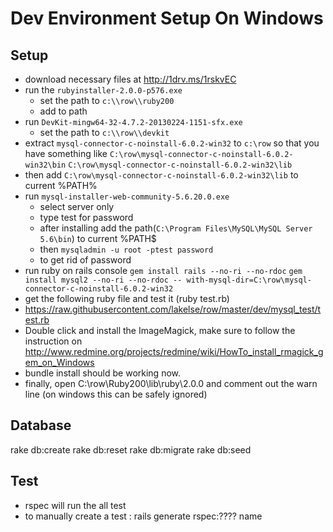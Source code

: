 # Dev Environment Setup On Windows

## Setup
* download necessary files at http://1drv.ms/1rskvEC
* run the `rubyinstaller-2.0.0-p576.exe`
  * set the path to ```c:\\row\\ruby200```
  * add to path
* run ```DevKit-mingw64-32-4.7.2-20130224-1151-sfx.exe```
  * set the path to ```c:\\row\\devkit```
* extract ```mysql-connector-c-noinstall-6.0.2-win32``` to ```c:\row``` so that you have something like
	```C:\row\mysql-connector-c-noinstall-6.0.2-win32\bin```
  ```C:\row\mysql-connector-c-noinstall-6.0.2-win32\lib```
* then add ```C:\row\mysql-connector-c-noinstall-6.0.2-win32\lib``` to current %PATH%
* run ```mysql-installer-web-community-5.6.20.0.exe```
  * select server only
  * type test for password
  * after installing add the path(```C:\Program Files\MySQL\MySQL Server 5.6\bin```) to current %PATH$
  * then
    ```mysqladmin -u root -ptest password```
  * to get rid of password
* run ruby on rails console
  ```gem install rails --no-ri --no-rdoc```
  ```gem install mysql2 --no-ri --no-rdoc -- with-mysql-dir=C:\row\mysql-connector-c-noinstall-6.0.2-win32```
* get the following ruby file and test it (ruby test.rb)
* https://raw.githubusercontent.com/lakelse/row/master/dev/mysql_test/test.rb
* Double click and install the ImageMagick, make sure to follow the instruction on http://www.redmine.org/projects/redmine/wiki/HowTo_install_rmagick_gem_on_Windows
* bundle install should be working now.
* finally, open C:\row\Ruby200\lib\ruby\2.0.0 and comment out the warn line (on windows this can be safely ignored)

## Database
  rake db:create
  rake db:reset
  rake db:migrate
  rake db:seed

## Test
* rspec will run the all test
* to manually create a test : rails generate rspec:???? name
